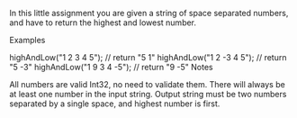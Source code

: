 In this little assignment you are given a string of space separated numbers, and have to return the highest and lowest number.

Examples

highAndLow("1 2 3 4 5"); // return "5 1"
highAndLow("1 2 -3 4 5"); // return "5 -3"
highAndLow("1 9 3 4 -5"); // return "9 -5"
Notes

All numbers are valid Int32, no need to validate them.
There will always be at least one number in the input string.
Output string must be two numbers separated by a single space, and highest number is first.